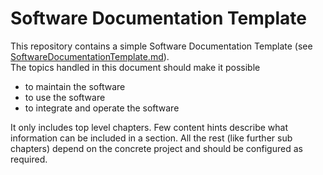Software Documentation Template
===============================

This repository contains a simple Software Documentation Template (see [SoftwareDocumentationTemplate.md](https://github.com/FrVaBe/SoftwareDocumentationTemplate/blob/master/SoftwareDocumentationTemplate.md)).<br/> 
The topics handled in this document should make it possible

- to maintain the software
- to use the software
- to integrate and operate the software

It only includes top level chapters. Few content hints  describe what information can be included in a section. All the rest (like further sub chapters) depend on the concrete project and should be configured as required.
